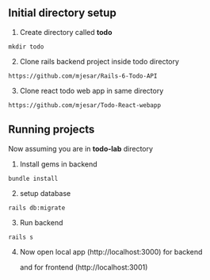 
## Initial directory setup

1. Create directory called **todo**

```
mkdir todo
```

2. Clone rails backend project inside todo directory


```
https://github.com/mjesar/Rails-6-Todo-API
```

3. Clone react todo web app in same directory

```
https://github.com/mjesar/Todo-React-webapp
```



## Running projects

Now assuming you are in **todo-lab** directory

1. Install gems in backend

```
bundle install
```

2. setup database 

```
rails db:migrate 
```

3. Run backend

```
rails s
```

4. Now open local app (http://localhost:3000) for backend

    and for frontend (http://localhost:3001)


